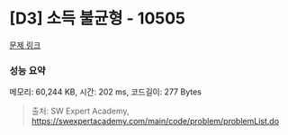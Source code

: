 # [D3] 소득 불균형 - 10505 

[문제 링크](https://swexpertacademy.com/main/code/problem/problemDetail.do?contestProbId=AXNP4CvauaMDFAXS) 

### 성능 요약

메모리: 60,244 KB, 시간: 202 ms, 코드길이: 277 Bytes



> 출처: SW Expert Academy, https://swexpertacademy.com/main/code/problem/problemList.do